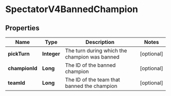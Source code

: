 
# SpectatorV4BannedChampion

## Properties
Name | Type | Description | Notes
------------ | ------------- | ------------- | -------------
**pickTurn** | **Integer** | The turn during which the champion was banned |  [optional]
**championId** | **Long** | The ID of the banned champion |  [optional]
**teamId** | **Long** | The ID of the team that banned the champion |  [optional]




